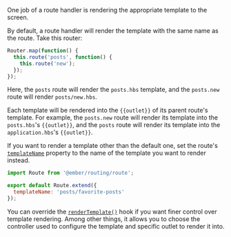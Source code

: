 One job of a route handler is rendering the appropriate template to the screen.

By default, a route handler will render the template with the same name as the
route. Take this router:

```javascript {data-filename="app/router.js"}
Router.map(function() {
  this.route('posts', function() {
    this.route('new');
  });
});
```

Here, the `posts` route will render the `posts.hbs` template, and
the `posts.new` route will render `posts/new.hbs`.

Each template will be rendered into the `{{outlet}}` of its parent route's
template. For example, the `posts.new` route will render its template into the
`posts.hbs`'s `{{outlet}}`, and the `posts` route will render its template into
the `application.hbs`'s `{{outlet}}`.

If you want to render a template other than the default one, set the route's [`templateName`](https://www.emberjs.com/api/ember/2.16/classes/Route/properties/templateName?anchor=templateName) property to the name of
the template you want to render instead.

```javascript {data-filename="app/routes/posts.js"}
import Route from '@ember/routing/route';

export default Route.extend({
  templateName: 'posts/favorite-posts'
});
```

You can override the [`renderTemplate()`](https://www.emberjs.com/api/ember/2.16/classes/Route/methods/renderTemplate?anchor=renderTemplate) hook if you want finer control over template rendering.
Among other things, it allows you to choose the controller used to configure the template and specific outlet to render it into.
